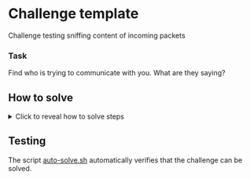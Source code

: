 # Challenge template

Challenge testing sniffing content of incoming packets

### Task

Find who is trying to communicate with you. What are they saying?

## How to solve
<details>
  <summary>Click to reveal how to solve steps</summary>

1. Somebody tries to communicate with us. We need to capture the traffic and see what's going on then.
```bash
root@hackerlab:~# tcpdump -i eth0 -n -s0 -v
...
```
2. We notice there is a lot of noise so we should try to capture TCP,UDP,ICMP separately. After capturing ICMP, we notice a weird pattern
```
root@hackerlab:~# tcpdump -i eth0 -n -s0 -v -A "icmp"
tcpdump: listening on eth0, link-type EN10MB (Ethernet), snapshot length 262144 bytes
09:57:07.755759 IP (tos 0xc0, ttl 64, id 37612, offset 0, flags [none], proto ICMP (1), length 56)
    172.20.0.2 > 172.20.0.35: ICMP 172.20.0.2 udp port 18837 unreachable, length 36
        IP (tos 0x0, ttl 64, id 1, offset 0, flags [none], proto UDP (17), length 28)
    172.20.0.35.53 > 172.20.0.2.18837: domain [length 0 < 12] (invalid)
E..8....@..........#..Ud....E.......@."....#.....5I...].
09:57:07.875286 IP (tos 0xc0, ttl 64, id 37619, offset 0, flags [none], proto ICMP (1), length 56)
    172.20.0.2 > 172.20.0.35: ICMP 172.20.0.2 udp port 43898 unreachable, length 36
        IP (tos 0x0, ttl 64, id 1, offset 0, flags [none], proto UDP (17), length 28)
    172.20.0.35.53 > 172.20.0.2.43898: domain [length 0 < 12] (invalid)
E..8....@..........#..Ud....E.......@."....#.....5.z....
09:57:09.333759 IP (tos 0x0, ttl 64, id 1, offset 0, flags [none], proto ICMP (1), length 93)
    172.20.0.35 > 172.20.0.2: ICMP echo request, id 0, seq 0, length 73
E..]....@."R...#............OFL{l5egjrfqbvehsjrvbeqfghsbvrheqsbvqfhjr45423344255342343yyyyjj}
09:57:09.333797 IP (tos 0x0, ttl 64, id 37938, offset 0, flags [none], proto ICMP (1), length 93)
    172.20.0.2 > 172.20.0.35: ICMP echo reply, id 0, seq 0, length 73
E..].2..@.. .......#........OFL{l5egjrfqbvehsjrvbeqfghsbvrheqsbvqfhjr45423344255342343yyyyjj}
```
3. Pattern `OFL{l5egjrfqbvehsjrvbeqfghsbvrheqsbvqfhjr45423344255342343yyyyjj}` has 3 capital letters 
and curly brackets just as the format of flags. String `OFL` is just 13 characters shifted from `BSY` so this is rot13 encoding. After [decoding](https://gchq.github.io/CyberChef/#recipe=ROT13(true,true,false,13)&input=T0ZMe2w1ZWdqcmZxYnZlaHNqcnZiZXFmZ2hzYnZyaGVxc2J2cWZoanI0NTQyMzM0NDI1NTM0MjM0M3l5eXlqan0), we get a flag `BSY{y5rtwesdoirufweiordstufoieurdfoidsuwe45423344255342343llllww}`


</details>

## Testing

The script [auto-solve.sh](./auto-solve.sh) automatically verifies that the challenge can be solved.
